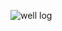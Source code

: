 ![well log](https://user-images.githubusercontent.com/92193982/142477218-910ac796-db86-4530-bf37-bcc434bac7a5.png)
